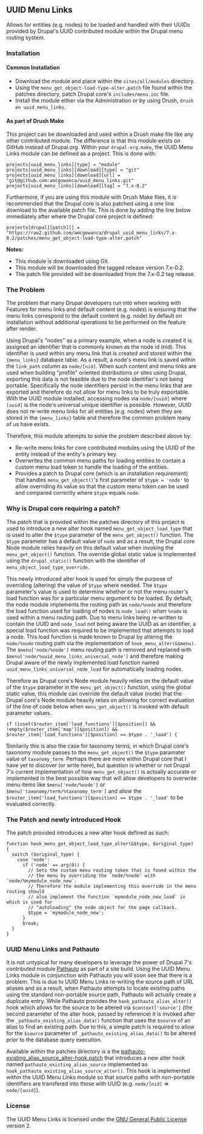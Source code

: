 ## UUID Menu Links

Allows for entities (e.g. nodes) to be loaded and handled with their UUIDs provided by Drupal's UUID contributed module within the Drupal menu routing system.

### Installation

#### Common Installation

* Download the module and place within the `sites/all/modules` directory.
* Using the `menu_get_object-load-type-alter.patch` file found within the patches directory, patch Drupal core's `includes/menu.inc` file.
* Install the module either via the Administration or by using Drush, `drush en uuid_menu_links`.

#### As part of Drush Make

This project can be downloaded and used within a Drush make file like any other contributed module. The difference is that this module exists on GitHub instead of Drupal.org. Within your `drupal-org.make`, the UUID Menu Links module can be defined as a project. This is done with:

```
projects[uuid_menu_links][type] = "module"
projects[uuid_menu_links][download][type] = "git"
projects[uuid_menu_links][download][url] = "git@github.com:amcgowanca/uuid_menu_links.git"
projects[uuid_menu_links][download][tag] = "7.x-0.2"
```

Furthermore, if you are using this module with Drush Make files, it is recommended that the Drupal core is also patched using a one line download to the available patch file. This is done by adding the line below immediately after where the Drupal core project is defined:

```
projects[drupal][patch][] = "https://raw2.github.com/amcgowanca/drupal_uuid_menu_links/7.x-0.2/patches/menu_get_object-load-type-alter.patch"
```

**Notes:**

* This module is downloaded using Git.
* This module will be downloaded the tagged release version 7.x-0.2.
* The patch file provided will be downloaded from the 7.x-0.2 tag release.


### The Problem

The problem that many Drupal developers run into when working with Features for menu links and default content (e.g. nodes) is ensuring that the menu links correspond to the default content (e.g. node) by default on installation without additional operations to be performed on the feature after render.

Using Drupal's "nodes" as a primary example, when a node is created it is assigned an identifier that is commonly known as the node id (nid). This identifier is used within any menu link that is created and stored within the `{menu_links}` database table. As a result, a node's menu link is saved within the `link_path` column as `node/[nid]`. When such content and menu links are used when building "profile" oriented distributions or sites using Drupal, exporting this data is not feasible due to the node identifier's not being portable. Specifically the node identifiers persist in the menu links that are exported and therefore do not allow for menu links to be truly exportable. With the UUID module installed, accessing nodes via `node/[uuid]` where `[uuid]` is the node's universal unique identifier is possible. However, UUID does not re-write menu links for all entities (e.g. nodes) when they are stored in the `{menu_links}` table and therefore the common problem many of us have exists.

Therefore, this module attempts to solve the problem described above by:

 * Re-write menu links for core contributed modules using the UUID of the entity instead of the entity's primary key.
 * Overwrites the common menu paths for loading entities to contain a custom menu load token to handle the loading of the entities.
 * Provides a patch to Drupal core (which is an installation requirement) that handles `menu_get_object()`'s first parameter of `$type = 'node'` to allow overriding its value so that the custom menu token can be used and compared correctly where `$type` equals `node`.

### Why is Drupal core requiring a patch?

The patch that is provided within the patches directory of this project is used to introduce a new alter hook named `menu_get_object_load_type` that is used to alter the `$type` parameter of the `menu_get_object()` function. The `$type` parameter has a default value of `node` and as a result, the Drupal core Node module relies heavily on this default value when invoking the `menu_get_object()` function. The override global static value is implemented using the `drupal_static()` function with the identifier of `menu_object_load_type_override`.

This newly introduced alter hook is used for simply the purpose of overriding (altering) the value of `$type` where needed. The `$type` parameter's value is used to determine whether or not the menu router's load function was for a particular menu argument to be loaded. By default, the node module implements the routing path as `node/%node` and therefore the load function used for loading of nodes is `node_load()` when `%node` is used within a menu routing path. Due to menu links being re-written to contain the UUID and `node_load` not being aware the UUID as an identifier, a special load function was required to be implemented that attempts to load a node. This load function is made known to Drupal by altering the `node/%node` routing path via the implementation of `hook_menu_alter(&$menu)`. The `$menu['node/%node']` menu routing path is removed and replaced with `$menu['node/%uuid_menu_links_universal_node']` and therefore making Drupal aware of the newly implemented load function named `uuid_menu_links_universal_node_load` for automatically loading nodes.

Therefore as Drupal core's Node module heavily relies on the default value of the `$type` parameter in the `menu_get_object()` function, using the global static value, this module can override the default value (node) that the Drupal core's Node module heavily relies on allowing for correct evaluation of the line of code below when `menu_get_object()` is invoked with default parameter values.

```
if (isset($router_item['load_functions'][$position]) && !empty($router_item['map'][$position]) && $router_item['load_functions'][$position] == $type . '_load') {
```

Similarily this is also the case for taxonomy terms, in which Drupal core's taxonomy module passes to the `menu_get_object()` the `$type` paramater value of `taxonomy_term`. Perhaps there are more within Drupal core that I have yet to discover (or write here), but question is whether or not Drupal 7's current implementation of how `menu_get_object()` is actually accurate or implemented in the best possible way that will allow developers to overwrite menu items like `$menu['node/%node']` or `$menu['taxonomy/term/%taxonomy_term']` and allow the `$router_item['load_functions'][$position] == $type . '_load'` to be evaluated correctly.

### The Patch and newly introduced Hook

The patch provided introduces a new alter hook defined as such:

```
function hook_menu_get_object_load_type_alter(&$type, $original_type) {
  switch ($original_type) {
    case 'node':
      if ('node' == arg(0)) {
        // Sets the custom menu routing token that is found within the
        // the menu by overriding the `node/%node` with `node/%mymodule_node_new`.
        // Therefore the module implementing this override in the menu routing should
        // also implement the function `mymodule_node_new_load` in which is used for
        // "autoloading" the node object for the page callback.
        $type = 'mymodule_node_new';
      }
      break;
  }
}
```

### UUID Menu Links and Pathauto

It is not untypical for many developers to leverage the power of Drupal 7's contributed module [Pathauto](http://drupal.org/project/pathauto) as part of a site build. Using the UUID Menu Links module in conjunction with Pathauto you will soon see that there is a problem. This is due to UUID Menu Links re-writing the source path of URL aliases and as a result, when Pathauto attempts to locate existing paths using the standard non-portable source path, Pathauto will actually create a duplicate entry. While Pathauto provides the `hook_pathauto_alias_alter()` hook which allows for the source to be altered via `$context['source']` (the second parameter of the alter hook, passed by reference) it is invoked after the `_pathauto_existing_alias_data()` function that uses the `$source` of an alias to find an existing path. Due to this, a simple patch is required to allow for the `$source` parameter of `_pathauto_existing_alias_data()` to be altered prior to the database query execution.

Available within the patches directory is a the [pathauto-existing_alias_source_alter-hook.patch](https://github.com/amcgowanca/drupal_uuid_menu_links/blob/7.x-1.x/patches/pathauto-existing_alias_source_alter-hook.patch) that introduces a new alter hook named `pathauto_existing_alias_source` implemented as `hook_pathauto_existing_alias_source_alter()`. This hook is implemented within the UUID Menu Links module so that source paths with non-portable identifiers are transfered into those with UUID (e.g. `node/[nid]` => `node/[uuid]`).

### License

The UUID Menu Links is licensed under the [GNU General Public License](http://www.gnu.org/licenses/gpl-2.0.html) version 2.
